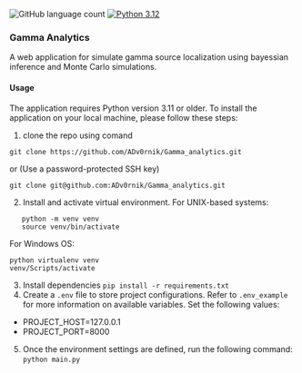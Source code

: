 ![GitHub language count](https://img.shields.io/github/languages/count/ADv0rnik/SpecReader?style=flat-square)
[![Python 3.12](https://img.shields.io/badge/python-3.12-blue.svg)](https://www.python.org/downloads/release/python-312/)

### Gamma Analytics

A web application for simulate gamma source localization using bayessian inference and Monte Carlo simulations.  

#### Usage

The application requires Python version 3.11 or older. To install the application on your local machine, please follow these steps:
1. clone the repo using comand
 ```commandline
git clone https://github.com/ADv0rnik/Gamma_analytics.git
 ```
or (Use a password-protected SSH key)
```commandline
git clone git@github.com:ADv0rnik/Gamma_analytics.git
```

2. Install and activate virtual environment.
For UNIX-based systems:
```commandline
   python -m venv venv
   source venv/bin/activate
```
For Windows OS:
```commandline
python virtualenv venv
venv/Scripts/activate
```
3. Install dependencies `pip install -r requirements.txt` 
4. Create a `.env` file to store project configurations. Refer to `.env_example` for more information on available variables. Set the following values:
- PROJECT_HOST=127.0.0.1
- PROJECT_PORT=8000
5. Once the environment settings are defined, run the following command: `python main.py`
